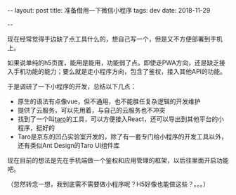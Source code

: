 --
layout: post
title: 准备借用一下微信小程序
tags: dev
date: 2018-11-29

--

现在经常觉得手边缺了点工具什么的，想自己写一个，但是又不方便部署到手机上。

如果说单纯的h5页面，能用是能用，功能弱了点。即使走PWA方向，还是缺乏接入手机功能的能力；要么就是走小程序方向，包含了鉴权，接入其他API的功能。

于是调研了一下小程序的开发，总结以下几点：

 * 原生的语法有点像vue，但不通用，也不能胜任复杂逻辑的开发维护
 * 提供了云服务，可以先用着，与自己的云服务也不冲突
 * 找到了一个叫[taro](https://nervjs.github.io/taro/docs/GETTING-STARTED.html)的工具，可以方便接入React，还可以导出到其他平台的小程序，挺好的
 * Taro是京东的凹凸实验室开发的，除了有一套专门给小程序的开发工具以外，还有类似Ant Design的Taro UI组件库

现在目前的想法是先在手机端做一个鉴权和应用管理的框架，以后往里面开启功能吧。

（忽然转念一想，我到底需不需要做小程序呢？H5好像也能做这些？。。。）



